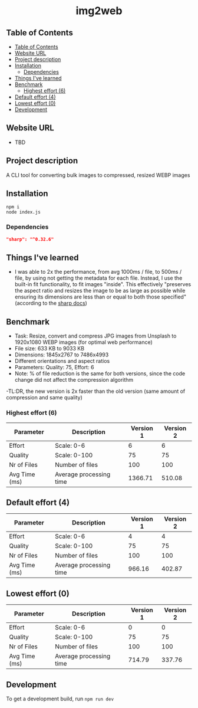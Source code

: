 <p align="center">
<h1 align="center">img2web</h1>
</p>

## Table of Contents
- [Table of Contents](#table-of-contents)
- [Website URL](#website-url)
- [Project description](#project-description)
- [Installation](#installation)
  - [Dependencies](#dependencies)
- [Things I've learned](#things-ive-learned)
- [Benchmark](#benchmark)
  - [Highest effort (6)](#highest-effort-6)
- [Default effort (4)](#default-effort-4)
- [Lowest effort (0)](#lowest-effort-0)
- [Development](#development)

## Website URL
- TBD

## Project description
A CLI tool for converting bulk images to compressed, resized WEBP images


## Installation
```
npm i
node index.js
```

### Dependencies
```json
"sharp": "^0.32.6"
```

## Things I've learned
- I was able to 2x the performance, from avg 1000ms / file, to 500ms / file, by using not getting the metadata for each file. Instead, I use the built-in fit functionality, to fit images "inside". This effectively "preserves the aspect ratio and resizes the image to be as large as possible while ensuring its dimensions are less than or equal to both those specified" (according to the [sharp docs](https://sharp.pixelplumbing.com/api-resize))

## Benchmark
- Task: Resize, convert and compress JPG images from Unsplash to 1920x1080 WEBP images (for optimal web performance)
- File size: 633 KB to 9033 KB
- Dimensions: 1845x2767 to 7486x4993
- Different orientations and aspect ratios
- Parameters: Quality: 75, Effort: 6
- Note: % of file reduction is the same for both versions, since the code change did not affect the compression algorithm

-TL:DR, the new version is 2x faster than the old version (same amount of compression and same quality)

### Highest effort (6)
| Parameter     | Description              | Version 1                | Version 2                |
|---------------|--------------------------|--------------------------|--------------------------|
| Effort        | Scale: 0-6               | 6                        | 6                        |
| Quality       | Scale: 0-100             | 75                       | 75                       |
| Nr of Files   | Number of files          | 100                      | 100                      |
| Avg Time (ms) | Average processing time  | 1366.71                  | 510.08                   |


## Default effort (4)
| Parameter     | Description              | Version 1                | Version 2                |
|---------------|--------------------------|--------------------------|--------------------------|
| Effort        | Scale: 0-6               | 4                        | 4                        |
| Quality       | Scale: 0-100             | 75                       | 75                       |
| Nr of Files   | Number of files          | 100                      | 100                      |
| Avg Time (ms) | Average processing time  | 966.16                   | 402.87                   |

## Lowest effort (0)
| Parameter     | Description              | Version 1                | Version 2                |
|---------------|--------------------------|--------------------------|--------------------------|
| Effort        | Scale: 0-6               | 0                        | 0                        |
| Quality       | Scale: 0-100             | 75                       | 75                       |
| Nr of Files   | Number of files          | 100                      | 100                      |
| Avg Time (ms) | Average processing time  | 714.79                   | 337.76                   |

  
## Development
To get a development build, run `npm run dev`

